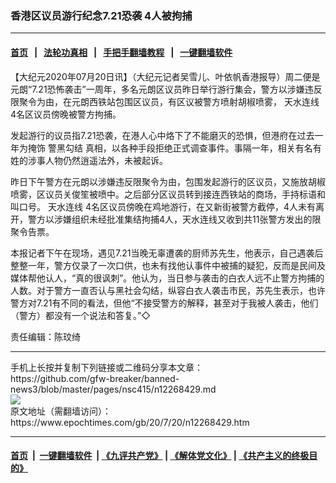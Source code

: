 ### 香港区议员游行纪念7.21恐袭 4人被拘捕
------------------------

#### [首页](https://github.com/gfw-breaker/banned-news3/blob/master/README.md) &nbsp;&nbsp;|&nbsp;&nbsp; [法轮功真相](https://github.com/begood0513/basic/blob/master/README.md)  &nbsp;&nbsp;|&nbsp;&nbsp; [手把手翻墙教程](https://github.com/gfw-breaker/guides/wiki)  &nbsp;&nbsp;|&nbsp;&nbsp; [一键翻墙软件](https://github.com/gfw-breaker/nogfw/blob/master/README.md)  



<div><p>
 【大纪元2020年07月20日讯】（大纪元记者吴雪儿、叶依帆香港报导）周二便是元朗“7.21恐怖袭击”一周年，多名元朗区议员昨日举行游行集会，警方以涉嫌违反限聚令为由，在元朗西铁站包围区议员，有区议被警方喷射胡椒喷雾，
 <ok href="https://www.epochtimes.com/gb/tag/%E5%A4%A9%E6%B0%B4%E8%BF%9E%E7%BA%BF.html">
  天水连线
 </ok>
 4名区议员傍晚被警方拘捕。
</p>
<p>
 发起游行的议员指7.21恐袭，在港人心中烙下了不能磨灭的恐惧，但港府在过去一年为掩饰
 <ok href="https://www.epochtimes.com/gb/tag/%E8%AD%A6%E9%BB%91%E5%8B%BE%E7%BB%93.html">
  警黑勾结
 </ok>
 真相，以各种手段拒绝正式调查事件。事隔一年，相关有名有姓的涉事人物仍然逍遥法外，未被起诉。
</p>
<p>
 昨日下午警方在元朗以涉嫌违反限聚令为由，包围发起游行的区议员，又施放胡椒喷雾，区议员关俊笙被喷中。之后部分区议员转到接连西铁站的商场，手持标语和叫口号。
 <ok href="https://www.epochtimes.com/gb/tag/%E5%A4%A9%E6%B0%B4%E8%BF%9E%E7%BA%BF.html">
  天水连线
 </ok>
 4名区议员傍晚在鸡地游行，在又新街被警方截停，4人未有离开，警方以涉嫌组织未经批准集结拘捕4人，天水连线又收到共11张警方发出的限聚令告票。
</p>
<p>
 本报记者下午在现场，遇见7.21当晚无辜遭袭的厨师苏先生，他表示，自己遇袭后整整一年，警方仅录了一次口供，也未有找他认事件中被捕的疑犯，反而是民间及媒体帮他认人，“真的很讽刺”。他认为，当日参与袭击的白衣人远不止警方拘捕的人数。对于警方一直否认与黑社会勾结，纵容白衣人袭击市民，苏先生表示，也许警方对7.21有不同的看法，但他“不接受警方的解释，甚至对于我被人袭击，他们（警方）都没有一个说法和答复。”◇
</p>
<p>
 责任编辑：陈玟绮
</p>
</div>
<hr/>
手机上长按并复制下列链接或二维码分享本文章：<br/>
https://github.com/gfw-breaker/banned-news3/blob/master/pages/nsc415/n12268429.md <br/>
<a href='https://github.com/gfw-breaker/banned-news3/blob/master/pages/nsc415/n12268429.md'><img src='https://github.com/gfw-breaker/banned-news3/blob/master/pages/nsc415/n12268429.md.png'/></a> <br/>
原文地址（需翻墙访问）：https://www.epochtimes.com/gb/20/7/20/n12268429.htm


------------------------
#### [首页](https://github.com/gfw-breaker/banned-news3/blob/master/README.md) &nbsp;|&nbsp; [一键翻墙软件](https://github.com/gfw-breaker/nogfw/blob/master/README.md) &nbsp;| [《九评共产党》](https://github.com/gfw-breaker/9ping.md/blob/master/README.md#九评之一评共产党是什么) | [《解体党文化》](https://github.com/gfw-breaker/jtdwh.md/blob/master/README.md) | [《共产主义的终极目的》](https://github.com/gfw-breaker/gczydzjmd.md/blob/master/README.md)


<img src='http://gfw-breaker.win/banned-news3/pages/nsc415/n12268429.md' width='0px' height='0px'/>